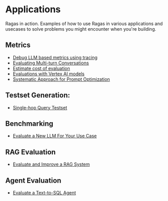 # Applications

Ragas in action. Examples of how to use Ragas in various applications and
usecases to solve problems you might encounter when you're building.


## Metrics

- [Debug LLM based metrics using tracing](_metrics_llm_calls.md)
- [Evaluating Multi-turn Conversations](evaluating_multi_turn_conversations.md)
- [Estimate cost of evaluation](_cost.md)
- [Evaluations with Vertex AI models](vertexai_x_ragas.md)
- [Systematic Approach for Prompt Optimization](prompt_optimization)

## Testset Generation:

- [Single-hop Query Testset](singlehop_testset_gen.md)

## Benchmarking
- [Evaluate a New LLM For Your Use Case](benchmark_llm.md)

## RAG Evaluation

- [Evaluate and Improve a RAG System](evaluate-and-improve-rag.md)

## Agent Evaluation

- [Evaluate a Text-to-SQL Agent](text2sql.md)
